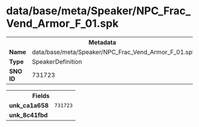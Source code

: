 <h1>data/base/meta/Speaker/NPC_Frac_Vend_Armor_F_01.spk</h1><table><tr><th colspan="100%">Metadata</th></tr><tr><td><b>Name</b></td><td>data/base/meta/Speaker/NPC_Frac_Vend_Armor_F_01.spk</td></tr><tr><td><b>Type</b></td><td>SpeakerDefinition</td></tr><tr><td><b>SNO ID</b></td><td>731723</td></tr></table>

<table><tr><th colspan="100%">Fields</th></tr><tr><td><b>unk_ca1a658</b></td><td><code>731723</code></td></tr><tr><td><b>unk_8c41fbd</b></td><td></td></tr></table>

